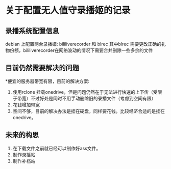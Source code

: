 # 关于配置无人值守录播姬的记录

## 录播系统配置信息
debian 上配置两台录播姬: bililiverecorder 和 blrec
其中blrec 需要更改正确的礼物份额，bililiverecorder在网络波动的情况下需要合并删除一些多余的文件


## 目前仍然需要解决的问题
*便宜的服务器带宽有限，目前的解决方案:
1. 使用rclone 挂载onedrive，但是问题仍然在于无法进行快速的上下传（受限于带宽）不过好处是同时不用手动删除旧的录播文件（考虑到空间有限）
2. 花钱增加带宽
3. 空间不够，目前的解决办法是挂在硬盘，同样要花钱。比较经济合适的是挂在onedrive。

## 未来的构思
1. 在下载文件之前就已经可以制作好ass文件。
2. 制作录播站
3. 制作补档站
